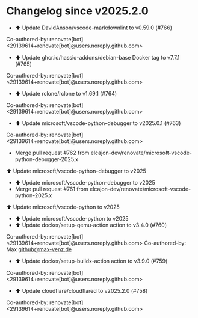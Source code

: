 # Changelog since v2025.2.0
- ⬆️ Update DavidAnson/vscode-markdownlint to v0.59.0 (#766)

Co-authored-by: renovate[bot] <29139614+renovate[bot]@users.noreply.github.com> 
- ⬆️ Update ghcr.io/hassio-addons/debian-base Docker tag to v7.7.1 (#765)

Co-authored-by: renovate[bot] <29139614+renovate[bot]@users.noreply.github.com> 
- ⬆️ Update rclone/rclone to v1.69.1 (#764)

Co-authored-by: renovate[bot] <29139614+renovate[bot]@users.noreply.github.com> 
- ⬆️ Update microsoft/vscode-python-debugger to v2025.0.1 (#763)

Co-authored-by: renovate[bot] <29139614+renovate[bot]@users.noreply.github.com> 
- Merge pull request #762 from elcajon-dev/renovate/microsoft-vscode-python-debugger-2025.x

⬆️ Update microsoft/vscode-python-debugger to v2025 
- ⬆️ Update microsoft/vscode-python-debugger to v2025 
- Merge pull request #761 from elcajon-dev/renovate/microsoft-vscode-python-2025.x

⬆️ Update microsoft/vscode-python to v2025 
- ⬆️ Update microsoft/vscode-python to v2025 
- ⬆️ Update docker/setup-qemu-action action to v3.4.0 (#760)

Co-authored-by: renovate[bot] <29139614+renovate[bot]@users.noreply.github.com>
Co-authored-by: Max <github@max-venz.de> 
- ⬆️ Update docker/setup-buildx-action action to v3.9.0 (#759)

Co-authored-by: renovate[bot] <29139614+renovate[bot]@users.noreply.github.com> 
- ⬆️ Update cloudflare/cloudflared to v2025.2.0 (#758)

Co-authored-by: renovate[bot] <29139614+renovate[bot]@users.noreply.github.com> 
